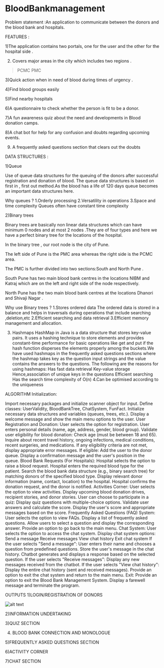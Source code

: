 # BloodBankmanagement
 Problem statement :An application to communicate between the donors and the blood bank and hospitals.

FEATURES :
       
 1)The application contains two portals, one for the user and the other for the hospital side .

2) Covers major areas in the city which includes two regions .

> PCMC
>PMC

3)Quick action when in need of blood during times of urgency .

4)Find blood groups easily

5)Find nearby hospitals

6)A questionnaire to check whether the person  is fit to be a donor.

7)A fun awareness quiz about the need and developments in Blood donation camps.

8)A chat bot for help for any confusion and doubts regarding upcoming events.

9) A frequently asked questions section that clears out the doubts 



DATA STRUCTURES  :

1)Queue 

Use of queue data structures for the queuing of the donors after successful registration and donation of blood.
The queue data structures is based on first in , first out method.As the blood has a life of 120 days queue becomes an important data structures here.

Why queues ?
1.Orderly processing
2.Versatility in operations
3.Space and time complexity 
 Queues often have constant time complexity

2)Binary trees

Binary trees are basically non linear data structures which can have minimum 0 nodes and at most 2 nodes .They are of four types and here we have a perfect binary tree for the locations of the hospital.


In the binary tree , our root node is the city of Pune.

The left side of Pune is the PMC area whereas the right side is the PCMC area.

The PMC is further divided into two sections:South and North Pune .

South Pune has two main blood bank centres  in the locations NIBM and Katraj which are on the left and right side of the node respectively.

North Pune has the two main blood bank centres  at the locations Dhanori and Shivaji Nagar .
 
Why use Binary trees ?
1.Stores ordered data 
  The ordered data is stored in a balance and helps in traversals during     operations that include searching ,deletion,etc
2.Efficient searching and data retrieval
3.Efficient memory management and allocation.

3) Hashmaps 
HashMap in Java is a data structure that stores key-value pairs. It uses a hashing technique to store elements and provides constant-time performance for basic operations like get and put if the hash function disperses the elements properly among the buckets.We have used hashmaps in the frequently asked questions sections where the hashmap takes key as the question input strings and the value contains the answers to the questions.
The following are the reasons for using hashmaps:
Has fast data retrieval
Key-value storage 
Hence,association of unique keys in the questions
Efficient searching
Has the search time complexity of O(n)
     4.Can be optimised according to the uniqueness

ALGORITHM
Initialization:

Import necessary packages and initialize scanner object for input.
Define classes: UserValidity, BloodBankTree, ChatSystem, FunFact.
Initialize necessary data structures and variables (queues, trees, etc.).
Display a welcome message and show the main menu options to the user.
User Registration and Donation:
User selects the option for registration.
User enters personal details (name, age, address, gender, blood group).
Validate user eligibility for blood donation:
Check age (must be between 18 and 65).
Inquire about recent travel history, ongoing infections, medical conditions, recent surgeries, and medications.
If any eligibility criteria are not met, display appropriate error messages.
If eligible:
Add the user to the donor queue.
Display a confirmation message and the user's position in the queue.
Blood Bank Requests (For Hospitals):
Hospital selects the option to raise a blood request.
Hospital enters the required blood type for the patient.
Search the blood bank data structure (e.g., binary search tree) for matching donors of the specified blood type.
Display relevant donor information (name, contact, location) to the hospital.
Hospital confirms the donation request, and the donor is notified.
Activities Corner:
User selects the option to view activities.
Display upcoming blood donation drives, recipient stories, and donor stories.
User can choose to participate in a quiz:
Display quiz questions with multiple-choice options.
Validate user answers and calculate the score.
Display the user's score and appropriate messages based on the score.
Frequently Asked Questions (FAQ) System:
User selects the option to view FAQs.
Display a list of frequently asked questions.
Allow users to select a question and display the corresponding answer.
Provide an option to go back to the main menu.
Chat System:
User selects the option to access the chat system.
Display chat system options:
Send a message
Receive messages
View chat history
Exit chat system
If the user selects "Send a message":
User enters their name and chooses a question from predefined questions.
Store the user's message in the chat history.
Chatbot generates and displays a response based on the selected question.
If the user selects "Receive messages":
Display any new messages received from the chatbot.
If the user selects "View chat history":
Display the entire chat history (sent and received messages).
Provide an option to exit the chat system and return to the main menu.
 Exit:
Provide an option to exit the Blood Bank Management System.
Display a farewell message and terminate the program.

OUTPUTS 
1)LOGIN/REGISTRATION OF DONORS 

![alt text](C:\Users\TANISHKA\Pictures\Screenshots)







2)INFORMATION UNDERTAKING 

3)QUIZ SECTION 

4) BLOOD BANK CONNECTION AND MONOLOGUE 


5)FREQUENTLY ASKED QUESTIONS SECTION


6)ACTIVITY CORNER 




7)CHAT SECTION 




